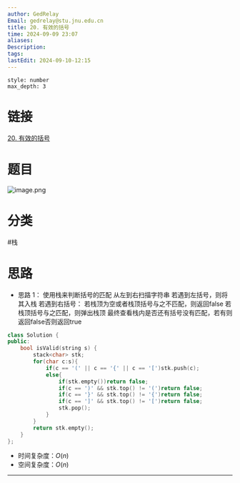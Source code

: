 ```yaml
---
author: GedRelay
Email: gedrelay@stu.jnu.edu.cn
title: 20. 有效的括号
time: 2024-09-09 23:07
aliases: 
Description: 
tags: 
lastEdit: 2024-09-10-12:15
---
```


```toc
style: number
max_depth: 3
```

# 链接
[20. 有效的括号](https://leetcode.cn/problems/valid-parentheses/) 

# 题目
![image.png](https://ged-pic-bed.oss-cn-guangzhou.aliyuncs.com/img/202409092308828.png)


# 分类
#栈

# 思路
- 思路 1：
使用栈来判断括号的匹配
从左到右扫描字符串
若遇到左括号，则将其入栈
若遇到右括号：
	若栈顶为空或者栈顶括号与之不匹配，则返回false
	若栈顶括号与之匹配，则弹出栈顶
最终查看栈内是否还有括号没有匹配，若有则返回false否则返回true


```cpp
class Solution {
public:
    bool isValid(string s) {
        stack<char> stk;
        for(char c:s){
            if(c == '(' || c == '{' || c == '[')stk.push(c);
            else{
                if(stk.empty())return false;
                if(c == ')' && stk.top() != '(')return false;
                if(c == '}' && stk.top() != '{')return false;
                if(c == ']' && stk.top() != '[')return false;
                stk.pop();
            }
        }
        return stk.empty();
    }
};
```


- 时间复杂度：${O\left( n \right)  }$ 
- 空间复杂度：${O\left( n \right)  }$ 


---

